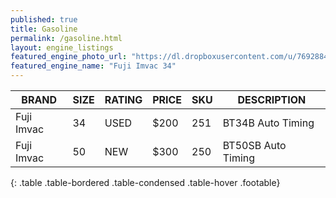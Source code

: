 ```yaml
---
published: true
title: Gasoline
permalink: /gasoline.html
layout: engine_listings
featured_engine_photo_url: "https://dl.dropboxusercontent.com/u/76928840/Website%20Photos/featured/gas.jpg"
featured_engine_name: "Fuji Imvac 34"
---
```


BRAND              |  SIZE   |  RATING  |  PRICE  |  SKU   |   DESCRIPTION
-------------------|---------|----------|---------|--------|---------------------
Fuji Imvac         | 34      | USED     | $200    | 251    | BT34B Auto Timing
Fuji Imvac         | 50      | NEW      | $300    | 250    | BT50SB Auto Timing
{: .table .table-bordered .table-condensed .table-hover .footable}
